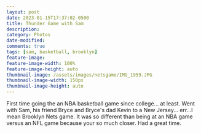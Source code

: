 ```yaml
---
layout: post
date: 2023-01-15T17:37:02-0500
title: Thunder Game with Sam
description: 
category: Photos 
date-modified:
comments: true
tags: [sam, basketball, brooklyn]
feature-image: 
feature-image-width: 100%
feature-image-height: auto
thumbnail-image: /assets/images/netsgame/IMG_1959.JPG
thumbnail-image-width: 150px
thumbnail-image-height: auto
---
```

First time going the an NBA basketball game since college... at least.  Went with Sam, his friend Bryce and Bryce's dad Kevin to a New Jersey... err...I mean Brooklyn Nets game.  It was so different than being at an NBA game versus an NFL game because your so much closer.  Had a great time.

<script src="https://cdn.jsdelivr.net/npm/publicalbum@latest/embed-ui.min.js" async></script>
<div class="pa-gallery-player-widget" style="width:100%; height:480px; display:none;"
  data-link="https://photos.app.goo.gl/2snAfJuCZKe7eHzf9"
  data-title="Brooklyn Nets vs. KC Thunder"
  data-description="11 new items added to shared album">
  <object data="https://lh3.googleusercontent.com/RN-JXAGmvu7wrQhumRO3XEOpVmNIUm3VjHANb--bHOnYi6SblQ8TUePO9M1pbNv4RH82R1TzUnJwUhGIIs8vIZy5FrvD3Lw-DGHSy-HiG2QZE0jtKjF3lmh5sQlTTUGZ62uCaEFQzMY=w1920-h1080"></object>
  <object data="https://lh3.googleusercontent.com/b2mmBL3CJqzXoZPp6C17ewgtNZbAA5NMcXh9uT6XutbU0bTg4Z_BcBFmA1W6YSaG8ZEnw1SejZANVOWG7Hzl8Ea4gKfACvni0hd5Nqqj5Q49ovdVyNIno82r-9YOYklQ22JVu-mnE2k=w1920-h1080"></object>
  <object data="https://lh3.googleusercontent.com/dbQ6vj8HyrrEBCeDkxCBxgYTIq6qVca31sXlTQG78dI2MHLnKAUlVFUn5KkR3Gwg9kgQpnayJAwB-DT1ik8kQTyuAZmGL2rx1UgjTVcfmvVHBxW3Ve2dlmCuiOKvJTnN-ojjPhQ95P0=w1920-h1080"></object>
  <object data="https://lh3.googleusercontent.com/yZtmJxbqI9LXAEGgSE23gbn5pJI_eEEWrlNexsdTWRsGpoZBGqH2bRKBkSs-wioMtmfiQSZeseZ_MEtnaAssp1dcDsNq4O-YfUjOeSSiLecfFBMwCx2SvXw6YnFE_sQPfO7nVCyLvQw=w1920-h1080"></object>
  <object data="https://lh3.googleusercontent.com/Ylx-m7N3f7MzzULI_iKCYH5_Bhz3Wg1iGxGrMWvi_ELMYQ2Cr1DZvSH96zXzBy37r56eWw9mbZPVE1gBgBYDtrwMlb2dAehI9imfAzVq2l9ypQ1iMnFAGEBsYtOKJULVICyrCKUt_CQ=w1920-h1080"></object>
  <object data="https://lh3.googleusercontent.com/JlThhxsXTp5f5orq0a04E7dyglsDicP6S4QhSdYRXbg7WjMeoKZwwaGuu03v4x2bw7C_yAUEF6p2JdyzztJH8C4emnz1QauDS9G75_uYg0quqBIeTXEDJsJWMyZ1M4btJHi-45fJlu8=w1920-h1080"></object>
  <object data="https://lh3.googleusercontent.com/5TjYD-cNzIDCotmreiCUfjePG9R20p6ukqba85Q3Jo08XEpwSkaOTS7_nNneCWV2EK1pIKM1d4yUGfcVa6t8Bn9ADvXQTQqNGVKQ2LsEOOOlecJbBpIvLWdYFhh1F4H8a8YHhoh-mMM=w1920-h1080"></object>
  <object data="https://lh3.googleusercontent.com/_i5k10JIbOt8lDapCtO2N67jIbO6IuoxcomtYfCe1u-FCGCb8QxDEB5RP57ejpSz16gH0MEEG8N2T_3-NraGLCNNJ1w8qv9wYMS-wU1Vb-L2F7GW23jjXyxm9qFxilCaikc-weHefzc=w1920-h1080"></object>
  <object data="https://lh3.googleusercontent.com/dWMHyidXujcQX1aBsx93pg6bmchQEgmpO-hB0vMkDYI3ZO9lUTgucczIrxgE-YLI_6qNBl5G2OsmUksBwfMM-jizZnyTF74NWq-VNV5UXB1JjLyKko2jCr3W0wx38Ofk-UW3EQwMaI0=w1920-h1080"></object>
  <object data="https://lh3.googleusercontent.com/rEZOvwtw1o31YVA1_EAWuZxndaq1mxk2AC6QkT9XNS-ufZRzFHKGcIcNuptxU7cgQoUdRbM2SMWZkfkqp32g-QXFyeWl5kcswTP2SqxIOO91JoZU4xPeGCtulY1TvGIHB2yu1rAJrOk=w1920-h1080"></object>
  <object data="https://lh3.googleusercontent.com/ZdjOrVPkQTbwaJoRl7IErpJvWUvKM3t4AwQn1YdMiLHeBK-oTV7mKHhEu6ah-Qb9qDbunEzE_rznGMJlUSTNFTI5uMi-aqm415WSMWn0OYkpEj6D7a7dsR4Jz-jZE9etCfNfVhfBZ3w=w1920-h1080"></object>
</div>
